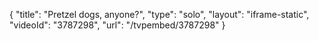 {
    "title": "Pretzel dogs, anyone?",
    "type": "solo",
    "layout": "iframe-static",
    "videoId": "3787298",
    "url": "\/tvpembed\/3787298"
}